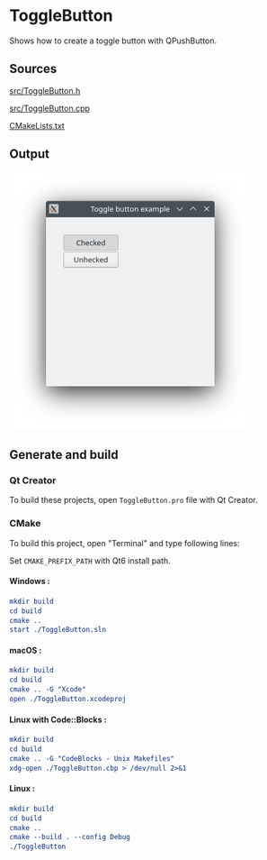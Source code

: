# ToggleButton

Shows how to create a toggle button with QPushButton.

## Sources

[src/ToggleButton.h](src/ToggleButton.h)

[src/ToggleButton.cpp](src/ToggleButton.cpp)

[CMakeLists.txt](CMakeLists.txt)

## Output

![Screenshot](../../../docs/Pictures/ToggleButton.png)

## Generate and build

### Qt Creator

To build these projects, open `ToggleButton.pro` file with Qt Creator.

### CMake

To build this project, open "Terminal" and type following lines:

Set `CMAKE_PREFIX_PATH` with Qt6 install path.

#### Windows :

``` cmake
mkdir build
cd build
cmake ..
start ./ToggleButton.sln
```

#### macOS :

``` cmake
mkdir build
cd build
cmake .. -G "Xcode"
open ./ToggleButton.xcodeproj
```

#### Linux with Code::Blocks :

``` cmake
mkdir build
cd build
cmake .. -G "CodeBlocks - Unix Makefiles"
xdg-open ./ToggleButton.cbp > /dev/null 2>&1
```

#### Linux :

``` cmake
mkdir build
cd build
cmake .. 
cmake --build . --config Debug
./ToggleButton
```
